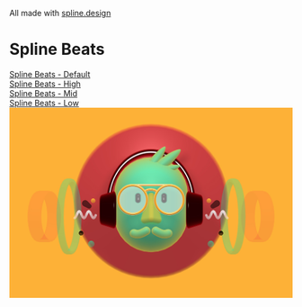 All made with <a href="https://spline.design/">spline.design</a>
<h1>Spline Beats</h1>
<a href="spline-exports/spline-beats/spline beats default/index.html">Spline Beats - Default</a><br>
<a href="spline-exports/spline-beats/spline beats high/index.html">Spline Beats - High</a><br>
<a href="spline-exports/spline-beats/spline beats mid/index.html">Spline Beats - Mid</a><br>
<a href="spline-exports/spline-beats/spline beats low/index.html">Spline Beats - Low</a><br>
<img src="img/splinebeats.jpg">